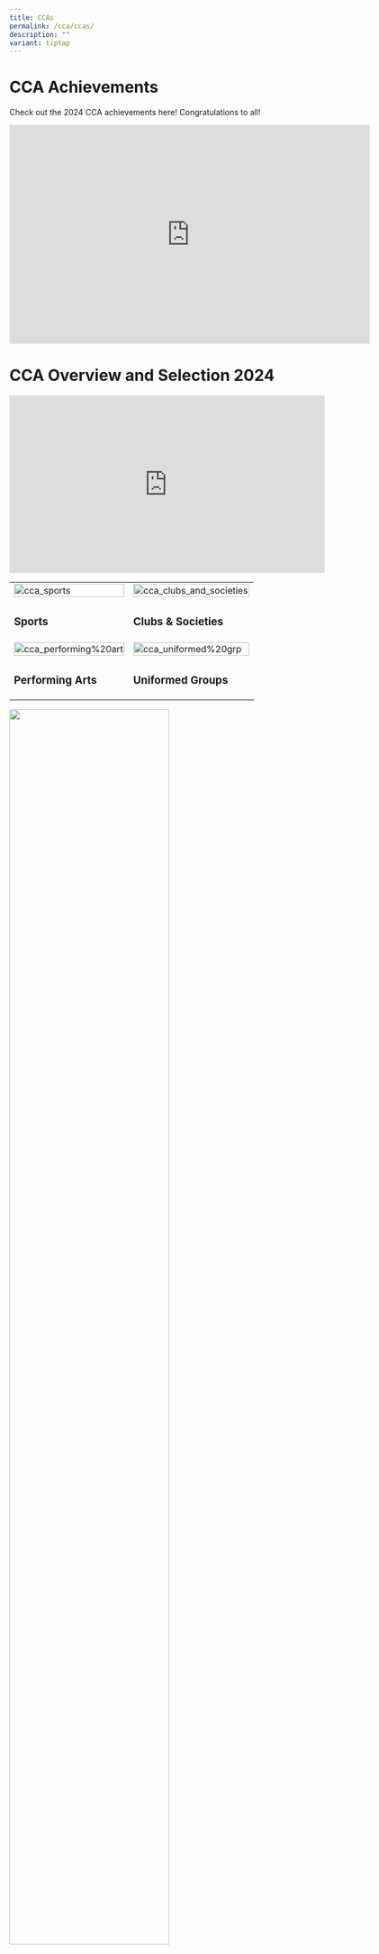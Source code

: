 ```yaml
---
title: CCAs
permalink: /cca/ccas/
description: ""
variant: tiptap
---
```

<h1>CCA Achievements</h1>
<p>Check out the 2024 CCA achievements here! Congratulations to all!</p>
<div class="iframe-wrapper">
<iframe height="389" width="640" allowfullscreen="true" frameborder="0" src="https://docs.google.com/presentation/d/e/2PACX-1vS8Lt47AGwUu6rOtJ8jfmsEVchpe2yzDPg9CL_f3rHx13zfvyuvqTp70Vqq-H6s0g/embed?start=true&amp;loop=true&amp;delayms=3000"></iframe>
</div>
<h1>CCA Overview and Selection 2024</h1>
<div class="iframe-wrapper">
<iframe height="315" width="560" allowfullscreen="true" frameborder="0" src="https://www.youtube.com/embed/KEybdflAj8A?si=w4H7Zp8ecDoIMBW5"></iframe>
</div>
<table style="minWidth: 50px">
<colgroup>
<col>
<col>
</colgroup>
<tbody>
<tr>
<td rowspan="1" colspan="1">
<div class="isomer-image-wrapper">
<img style="width: 100%" height="auto" width="100%" alt="cca_sports" src="/images/cca_sports.jpg">
</div>
</td>
<td rowspan="1" colspan="1">
<div class="isomer-image-wrapper">
<img style="max-width: 100%; height: auto;" height="auto" width="100%" alt="cca_clubs_and_societies" src="/images/cca_clubs_and_societies.jpg">
</div>
</td>
</tr>
<tr>
<td rowspan="1" colspan="1">
<h3>Sports</h3>
</td>
<td rowspan="1" colspan="1">
<h3>Clubs &amp; Societies</h3>
</td>
</tr>
<tr>
<td rowspan="1" colspan="1">
<div class="isomer-image-wrapper">
<img style="width: 100%" height="auto" width="100%" alt="cca_performing%20art" src="/images/cca_performing%20art.jpg">
</div>
</td>
<td rowspan="1" colspan="1">
<div class="isomer-image-wrapper">
<img style="max-width: 100%; height: auto;" height="auto" width="100%" alt="cca_uniformed%20grp" src="/images/cca_uniformed%20grp.jpg">
</div>
</td>
</tr>
<tr>
<td rowspan="1" colspan="1">
<h3>Performing Arts</h3>
</td>
<td rowspan="1" colspan="1">
<h3>Uniformed Groups</h3>
</td>
</tr>
</tbody>
</table>
<div class="isomer-image-wrapper">
<img style="width:75%" height="auto" width="100%" src="/images/cca-1%20.jpg">
</div>
<div class="isomer-image-wrapper">
<img style="width:75%" height="auto" width="100%" src="/images/cca-2%20.jpg">
</div>
<div class="isomer-image-wrapper">
<img style="width:75%" height="auto" width="100%" src="/images/cca-3%20.jpg">
</div>
<div class="isomer-image-wrapper">
<img style="width:75%" height="auto" width="100%" src="/images/cca-4%20.jpg">
</div>
<p></p>